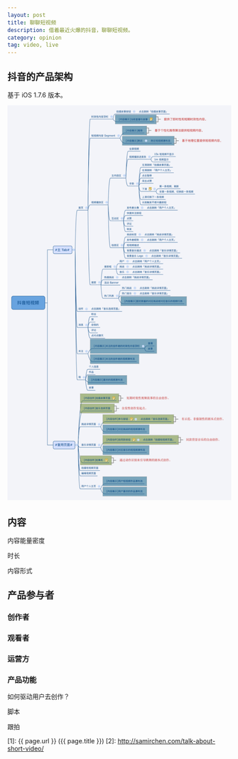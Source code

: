 ```yaml
---
layout: post
title: 聊聊短视频
description: 借着最近火爆的抖音，聊聊短视频。
category: opinion
tag: video, live
---
```




## 抖音的产品架构

基于 iOS 1.7.6 版本。

![image](../../images/talk-about-short-video/douyin-product-structure.png)



## 内容

内容能量密度

时长

内容形式


## 产品参与者

### 创作者

### 观看者

### 运营方


### 产品功能

如何驱动用户去创作？

脚本

跟拍



<!-- Python 的 jiaba 库分词，导入 wordart 作图 -->



[SamirChen]: http://www.samirchen.com "SamirChen"
[1]: {{ page.url }} ({{ page.title }})
[2]: http://samirchen.com/talk-about-short-video/